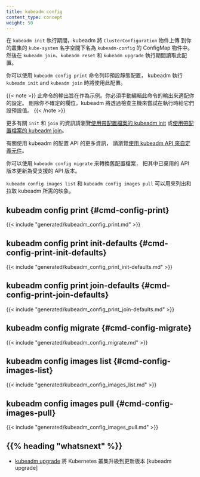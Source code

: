 ```yaml
---
title: kubeadm config
content_type: concept
weight: 50
---
```


<!-- overview -->
<!--
During `kubeadm init`, kubeadm uploads the `ClusterConfiguration` object to your cluster
in a ConfigMap called `kubeadm-config` in the `kube-system` namespace. This configuration is then read during
`kubeadm join`, `kubeadm reset` and `kubeadm upgrade`.
-->
在 `kubeadm init` 執行期間，kubeadm 將 `ClusterConfiguration` 物件上傳
到你的叢集的 `kube-system` 名字空間下名為 `kubeadm-config` 的 ConfigMap 物件中。
然後在 `kubeadm join`、`kubeadm reset` 和 `kubeadm upgrade` 執行期間讀取此配置。 

<!--
You can use `kubeadm config print` to print the default static configuration that kubeadm
uses for `kubeadm init` and `kubeadm join`.
-->
你可以使用 `kubeadm config print` 命令列印預設靜態配置，
kubeadm 執行 `kubeadm init` and `kubeadm join` 時將使用此配置。

<!-- 
The output of the command is meant to serve as an example. You must manually edit the output
of this command to adapt to your setup. Remove the fields that you are not certain about and kubeadm
will try to default them on runtime by examining the host. 
-->
{{< note >}}
此命令的輸出旨在作為示例。你必須手動編輯此命令的輸出來適配你的設定。
刪除你不確定的欄位，kubeadm 將透過檢查主機來嘗試在執行時給它們設預設值。
{{< /note >}}

<!--
For more information on `init` and `join` navigate to
[Using kubeadm init with a configuration file](/docs/reference/setup-tools/kubeadm/kubeadm-init/#config-file)
or [Using kubeadm join with a configuration file](/docs/reference/setup-tools/kubeadm/kubeadm-join/#config-file).
-->
更多有關 `init` 和 `join` 的資訊請瀏覽[使用帶配置檔案的 kubeadm init](/zh-cn/docs/reference/setup-tools/kubeadm/kubeadm-init/#config-file)
或[使用帶配置檔案的 kubeadm join](/zh-cn/docs/reference/setup-tools/kubeadm/kubeadm-join/#config-file)。

<!--
For more information on using the kubeadm configuration API navigate to
[Customizing components with the kubeadm API](/docs/setup/production-environment/tools/kubeadm/control-plane-flags).
-->
有關使用 kubeadm 的配置 API 的更多資訊，
請瀏覽[使用 kubeadm API 來自定義元件](/zh-cn/docs/setup/production-environment/tools/kubeadm/control-plane-flags)。

<!-- 
You can use `kubeadm config migrate` to convert your old configuration files that contain a deprecated
API version to a newer, supported API version. 
-->
你可以使用 `kubeadm config migrate` 來轉換舊配置檔案，
把其中已棄用的 API 版本更新為受支援的 API 版本。

<!-- 
`kubeadm config images list` and `kubeadm config images pull` can be used to list and pull the images
that kubeadm requires. 
-->
`kubeadm config images list` 和 `kubeadm config images pull` 可以用來列出和拉取 kubeadm 所需的映象。

<!-- body -->
## kubeadm config print {#cmd-config-print}
{{< include "generated/kubeadm_config_print.md" >}}

## kubeadm config print init-defaults {#cmd-config-print-init-defaults}
{{< include "generated/kubeadm_config_print_init-defaults.md" >}}

## kubeadm config print join-defaults {#cmd-config-print-join-defaults}
{{< include "generated/kubeadm_config_print_join-defaults.md" >}}

## kubeadm config migrate {#cmd-config-migrate}
{{< include "generated/kubeadm_config_migrate.md" >}}

## kubeadm config images list {#cmd-config-images-list}
{{< include "generated/kubeadm_config_images_list.md" >}}

## kubeadm config images pull {#cmd-config-images-pull}
{{< include "generated/kubeadm_config_images_pull.md" >}}

## {{% heading "whatsnext" %}}

<!--
* [kubeadm upgrade](/docs/reference/setup-tools/kubeadm/kubeadm-upgrade/) to upgrade a Kubernetes cluster to a newer version
-->

* [kubeadm upgrade](/zh-cn/docs/reference/setup-tools/kubeadm/kubeadm-upgrade/)
  將 Kubernetes 叢集升級到更新版本 [kubeadm upgrade]


